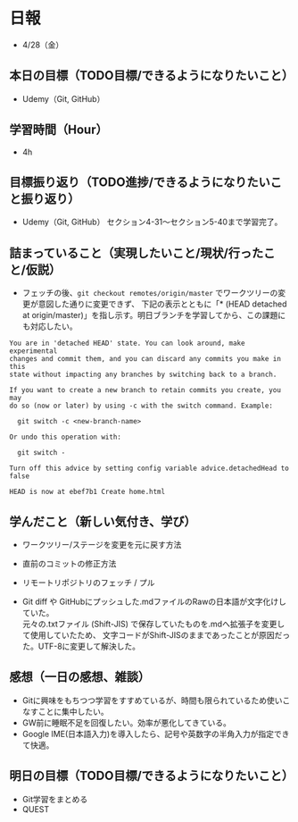 # 日報
- 4/28（金）

## 本日の目標（TODO目標/できるようになりたいこと）
- Udemy（Git, GitHub）

## 学習時間（Hour）
- 4h

## 目標振り返り（TODO進捗/できるようになりたいこと振り返り）
- Udemy（Git, GitHub）
セクション4-31～セクション5-40まで学習完了。

## 詰まっていること（実現したいこと/現状/行ったこと/仮説）
- フェッチの後、`git checkout remotes/origin/master` でワークツリーの変更が意図した通りに変更できず、
下記の表示とともに「* (HEAD detached at origin/master)」を指し示す。明日ブランチを学習してから、この課題にも対応したい。
```
You are in 'detached HEAD' state. You can look around, make experimental
changes and commit them, and you can discard any commits you make in this
state without impacting any branches by switching back to a branch.

If you want to create a new branch to retain commits you create, you may
do so (now or later) by using -c with the switch command. Example:

  git switch -c <new-branch-name>

Or undo this operation with:

  git switch -

Turn off this advice by setting config variable advice.detachedHead to false

HEAD is now at ebef7b1 Create home.html
```


## 学んだこと（新しい気付き、学び）
- ワークツリー/ステージを変更を元に戻す方法

- 直前のコミットの修正方法

- リモートリポジトリのフェッチ / プル

- Git diff や GitHubにプッシュした.mdファイルのRawの日本語が文字化けしていた。  
元々の.txtファイル (Shift-JIS) で保存していたものを.mdへ拡張子を変更して使用していたため、
文字コードがShift-JISのままであったことが原因だった。UTF-8に変更して解決した。

## 感想（一日の感想、雑談）
- Gitに興味をもちつつ学習をすすめているが、時間も限られているため使いこなすことに集中したい。
- GW前に睡眠不足を回復したい。効率が悪化してきている。
- Google IME(日本語入力)を導入したら、記号や英数字の半角入力が指定できて快適。

## 明日の目標（TODO目標/できるようになりたいこと）
- Git学習をまとめる
- QUEST